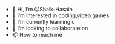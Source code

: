 - 👋 Hi, I’m @Shaik-Hasain
- 👀 I’m interested in coding,video games
- 🌱 I’m currently learning c 
- 💞️ I’m looking to collaborate on 
- 📫 How to reach me 

<!---
Shaik-Hasain/Shaik-Hasain is a ✨ special ✨ repository because its `README.md` (this file) appears on your GitHub profile.
You can click the Preview link to take a look at your changes.
--->
